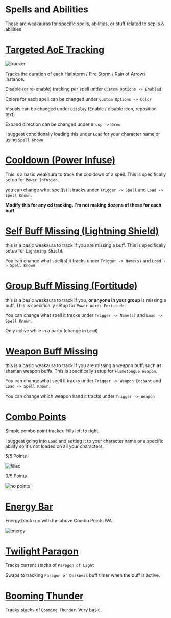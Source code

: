 # Spells and Abilities
These are weakauras for specific spells, abilities, or stuff related to seplls & abilities

# [Targeted AoE Tracking](Targted%20AoE%20Tracking.txt)
![tracker](https://i.imgur.com/yH8c9WL.png)

Tracks the duration of each Hailstorm / Fire Storm / Rain of Arrows instance.

Disable (or re-enable) tracking per spell under `Custom Options -> Enabled`

Colors for each spell can be changed under `Custom Options -> Color`

Visuals can be changed under `Display` (Enable / disable icon, reposition text)

Expand direction can be changed under `Group -> Grow`

I suggest conditionally loading this under `Load` for your character name or using `Spell Known`

# [Cooldown (Power Infuse)](Cooldown%20(Power%20Infuse).txt)
This is a basic weakaura to track the cooldown of a spell. This is specifically setup for `Power Infusion`.

you can change what spell(s) it tracks under `Trigger -> Spell` and `Load -> Spell Known`. 

**Modify this for any cd tracking. I'm not making dozens of these for each buff**

# [Self Buff Missing (Lightning Shield)](Self%20Buff%20Missing%20(Lightning%20Shield).txt)
this is a basic weakaura to track if you are missing a buff. This is specifically setup for `Lightning Shield`.

You can change what spell(s) it tracks under `Trigger -> Name(s)` and `Load -> Spell Known`

# [Group Buff Missing (Fortitude)](Group%20Buff%20Missing%20(Fortitude).txt)
this is a basic weakaura to track if you, **or anyone in your group** is missing a buff. This is specifically setup for `Power Word: Fortitude`. 

You can change what spell it tracks under `Trigger -> Name(s)` and `Load -> Spell Known`. 

Only active while in a party (change in `Load`)

# [Weapon Buff Missing](Weapon%20Buff%20Missing%20(Flametongue).txt)
this is a basic weakaura to track if you are missing a weapon buff, such as shaman weapon buffs. This is specifically setup for `Flametongue Weapon`. 

You can change what spell it tracks under `Trigger -> Weapon Enchant` and `Load -> Spell Known`.

You can change which weapon hand it tracks under `Trigger -> Weapon`

# [Combo Points](Combo%20Points.txt)
Simple combo point tracker. Fills left to right.

I suggest going into `Load` and setting it to your character name or a specific ability so it's not loaded on all your characters.

5/5 Points

![filled](https://i.imgur.com/t84Ozee.png)

0/5 Points

![no points](https://i.imgur.com/XB8ZdgN.png)

# [Energy Bar](Energy%20Bar.txt)
Energy bar to go with the above Combo Points WA

![energy](https://i.imgur.com/yC3wa4N.png)

# [Twilight Paragon](Twilight%20Paragon.txt)
Tracks current stacks of `Paragon of Light`

Swaps to tracking `Paragon of Darkness` buff timer when the buff is active.

# [Booming Thunder](Booming%20Thunder.txt)
Tracks stacks of `Booming Thunder`. Very basic.